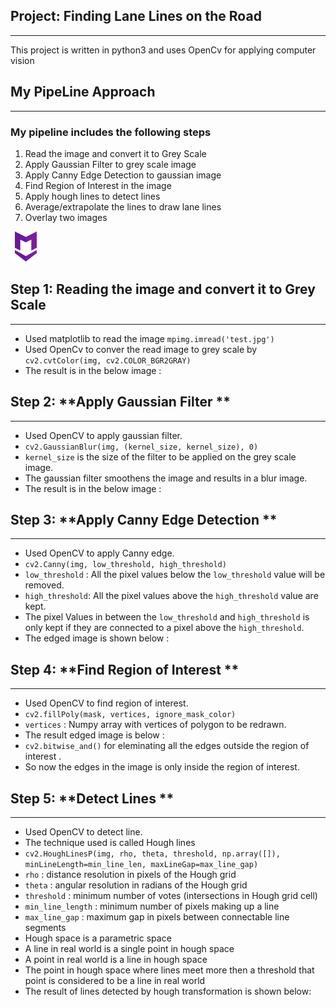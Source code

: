## Project: **Finding Lane Lines on the Road** 
***

This project is written in python3 and uses OpenCv for applying computer vision

## **My PipeLine Approach** 
***
### My pipeline includes the following steps
1. Read the image and convert it to Grey Scale
2. Apply Gaussian Filter to grey scale image
3. Apply Canny Edge Detection to gaussian image
4. Find Region of Interest in the image
5. Apply hough lines to detect lines 
6. Average/extrapolate the lines to draw lane lines
7. Overlay two images

![alt text](https://github.com/adam-p/markdown-here/raw/master/src/common/images/icon48.png "Logo Title Text 1")

## Step 1: **Reading the image and  convert it to Grey Scale** 
*** 
- Used matplotlib to read the image  `mpimg.imread('test.jpg')` 
- Used OpenCv to conver the read image to grey scale by `cv2.cvtColor(img, cv2.COLOR_BGR2GRAY)`
- The result is in the below image :

## Step 2: **Apply Gaussian Filter ** 
*** 
- Used OpenCV to apply gaussian filter.
- `cv2.GaussianBlur(img, (kernel_size, kernel_size), 0)`
- `kernel_size` is the size of the filter to be applied on the grey scale image.
- The gaussian filter smoothens the image and results in a blur image.
- The result is in the below image :

## Step 3: **Apply Canny Edge Detection ** 
*** 
- Used OpenCV to apply Canny edge.
- `cv2.Canny(img, low_threshold, high_threshold)`
- `low_threshold` : All the pixel values below the `low_threshold` value will be removed.
- `high_threshold`: All the pixel values above the `high_threshold` value are kept.
- The pixel Values in between the `low_threshold` and `high_threshold` is only kept if they are connected to a pixel above the `high_threshold`.
- The edged image is shown below :

## Step 4: **Find Region of Interest ** 
*** 
- Used OpenCV to find region of interest.
- `cv2.fillPoly(mask, vertices, ignore_mask_color)`
- `vertices` : Numpy array with vertices of polygon to be redrawn.
- The result edged image is below :
- `cv2.bitwise_and()` for eleminating all the edges outside the region of interest .
- So now the edges in the image is only inside the region of interest.

## Step 5: **Detect Lines ** 
*** 
- Used OpenCV to detect line.
- The technique used is called Hough lines
- `cv2.HoughLinesP(img, rho, theta, threshold, np.array([]), minLineLength=min_line_len, maxLineGap=max_line_gap)`
- `rho` : distance resolution in pixels of the Hough grid
- `theta` : angular resolution in radians of the Hough grid
- `threshold` : minimum number of votes (intersections in Hough grid cell)
- `min_line_length` : minimum number of pixels making up a line
- `max_line_gap` : maximum gap in pixels between connectable line segments
- Hough space is a parametric space
- A line in real world is a single point in hough space
- A point in real world is a line in hough space
- The point in hough space where lines meet more then a threshold that point is considered to be a line in real world
- The result of lines detected by hough transformation is shown below: